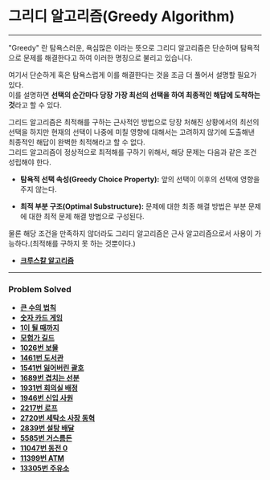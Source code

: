 # 그리디 알고리즘(Greedy Algorithm)

------------
  

"Greedy" 란 탐욕스러운, 욕심많은 이라는 뜻으로 그리디 알고리즘은 단순하며 탐욕적으로 문제를 해결한다고 하여 이러한 명칭으로 불리고 있습니다.  
  
여기서 단순하게 혹은 탐욕스럽게 이를 해결한다는 것을 조금 더 풀어서 설명할 필요가 있다.  
이를 설명하면 **선택의 순간마다 당장 가장 최선의 선택을 하여 최종적인 해답에 도착하는 것**라고 할 수 있다.  

그리드 알고리즘은 최적해를 구하는 근사적인 방법으로 당장 처해진 상황에서의 최선의 선택을 하지만 현재의 선택이 나중에 미칠 영향에 대해서는 고려하지 않기에 도출해낸 최종적인 해답이 완벽한 최적해라고 할 수 없다.  
그리드 알고리즘이 정상적으로 최적해를 구하기 위해서, 해당 문제는 다음과 같은 조건 성립해야 한다.
- **탐욕적 선택 속성(Greedy Choice Property):** 앞의 선택이 이후의 선택에 영향을 주지 않는다.  

- **최적 부분 구조(Optimal Substructure):** 문제에 대한 최종 해결 방법은 부분 문제에 대한 최적 문제 해결 방법으로 구성된다.

물론 해당 조건을 만족하지 않더라도 그리디 알고리즘은 근사 알고리즘으로서 사용이 가능하다.(최적해를 구하지 못 하는 것뿐이다.)  

- [**크루스칼 알고리즘**](https://github.com/ChanghyunRyu/Python_CodingTest_note/tree/main/greedy_algorithm/kruskal_algorithm)

****
### Problem Solved

- [**큰 수의 법칙**](https://github.com/ChanghyunRyu/Python_CodingTest_note/tree/main/greedy_algorithm/law%20of%20large%20numbers)
- [**숫자 카드 게임**](https://github.com/ChanghyunRyu/Python_CodingTest_note/tree/main/greedy_algorithm/number%20card%20game)
- [**1이 될 때까지**](https://github.com/ChanghyunRyu/Python_CodingTest_note/tree/main/greedy_algorithm/until%20one)
- [**모험가 길드**](https://github.com/ChanghyunRyu/Python_CodingTest_note/tree/main/greedy_algorithm/adventurer's_guild)
- [**1026번 보물**](https://github.com/ChanghyunRyu/Python_CodingTest_note/tree/main/greedy_algorithm/1026_treasure)
- [**1461번 도서관**](https://github.com/ChanghyunRyu/Python_CodingTest_note/tree/main/greedy_algorithm/library)
- [**1541번 잃어버린 괄호**](https://github.com/ChanghyunRyu/Python_CodingTest_note/tree/main/greedy_algorithm/missing%20parenthesis)
- [**1689번 겹치는 선분**](https://github.com/ChanghyunRyu/Python_CodingTest_note/tree/main/greedy_algorithm/overlapping%20lines)
- [**1931번 회의실 배정**](https://github.com/ChanghyunRyu/Python_CodingTest_note/tree/main/greedy_algorithm/meeting%20room%20assignment)
- [**1946번 신입 사원**](https://github.com/ChanghyunRyu/Python_CodingTest_note/tree/main/greedy_algorithm/new%20recruits)
- [**2217번 로프**](https://github.com/ChanghyunRyu/Python_CodingTest_note/tree/main/greedy_algorithm/2217_rope)
- [**2720번 세탁소 사장 동혁**](https://github.com/ChanghyunRyu/Python_CodingTest_note/tree/main/greedy_algorithm/2720_laundry_owner)
- [**2839번 설탕 배달**](https://github.com/ChanghyunRyu/Python_CodingTest_note/tree/main/greedy_algorithm/suger_delivery)
- [**5585번 거스름돈**](https://github.com/ChanghyunRyu/Python_CodingTest_note/tree/main/greedy_algorithm/5585_change#problem-solved-check)
- [**11047번 동전 0**](https://github.com/ChanghyunRyu/Python_CodingTest_note/tree/main/greedy_algorithm/11047_coin_zero)
- [**11399번 ATM**](https://github.com/ChanghyunRyu/Python_CodingTest_note/tree/main/greedy_algorithm/11399_ATM)
- [**13305번 주유소**](https://github.com/ChanghyunRyu/Python_CodingTest_note/tree/main/greedy_algorithm/13305_gas_station)

